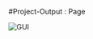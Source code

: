 #Project-Output : Page

![GUI](https://github.com/rajdipesh/SimpleWebScrapingGui/assets/157345420/b9e637a1-e55b-43c4-8773-fdc68f7c30d0)
